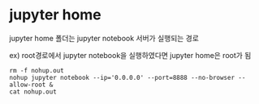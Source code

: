 
# jupyter home
jupyter home 폴더는 jupyter notebook 서버가 실행되는 경로

ex) root경로에서 jupyter notebook을 실행하였다면 jupyter home은 root가 됨 
```shell
rm -f nohup.out
nohup jupyter notebook --ip='0.0.0.0' --port=8888 --no-browser --allow-root &
cat nohup.out
```
